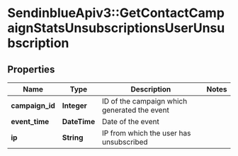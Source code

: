 # SendinblueApiv3::GetContactCampaignStatsUnsubscriptionsUserUnsubscription

## Properties
Name | Type | Description | Notes
------------ | ------------- | ------------- | -------------
**campaign_id** | **Integer** | ID of the campaign which generated the event | 
**event_time** | **DateTime** | Date of the event | 
**ip** | **String** | IP from which the user has unsubscribed | 


